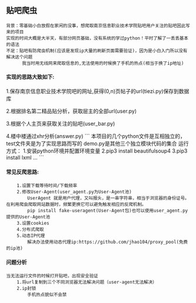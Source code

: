 <h2>贴吧爬虫</h2>

```
背景：零基础小白放假在家闲的没事，想爬取南京信息职业技术学院贴吧用户关注的贴吧因此写来的项目
实现的时间大概是大半天，有部分网页基础，没有系统的学过python！平时了解了一丢丢基本的语法
不足：贴吧有防爬虫机制(应该是发现ip大量的刷新页面需要验证)，因为是小白入门所以没有解决这个问题
      我当时用无线网来爬取信息的,无法使用的时候换了手机的热点(相当于换了ip地址)
```
<h4>实现的思路大致如下:</h4>
<p>1.保存南京信息职业技术学院吧的网址,获得(0,n)页帖子的url(tiezi.py)保存到数据库</p>
<p>2.根据排名第二精品贴分析，获取层主的全部url(user.py)</p>
<p>3.根据个人主页来获取关注的贴吧(user_bar.py)</p>
<p>4.楼中楼通过xhr分析(answer.py)
```
本项目的几个python文件是互相独立的，test文件夹是为了实现思路而写的
demo.py是其他三个独立模块代码的集合
运行方式：
   1.安装python环境并配置环境变量
   2.pip3 install beautifulsoup4
   3.pip3 install lxml
   ...
```

<h4>常见反爬思路:</h4>

```
    1.设置下载等待时间/下载频率
    2.修改User-Agent(user_agent.py为User-Agent池)
        UserAgent 就是用户代理，又叫报头，是一串字符串，相当于浏览器的身份证号。在利用爬虫爬取网站数据时，频繁更换它可以避免触发相应的反爬机制。
        pip install fake-useragent(User-Agent包)也可以使用user_agent.py提供的User-Agent池
    3.设置cookies
    4.分布式爬取
    5.动态IP代理
        解决办法使用动态代理ip:https://github.com/jhao104/proxy_pool(免费的ip池)

```

<h4>问题分析</h4>

```
当无法运行文件的时候打开贴吧，出现安全验证
    1.将url复制到三个不同浏览器无法解决问题（user-agent无法解决）
    2.ip封锁
        手机热点貌似不会禁
```



